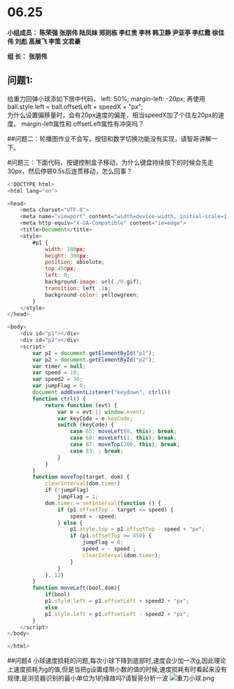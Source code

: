 # **06.25**

**小组成员： 陈荣强 张朋伟 陆凤妹  郑则栋 李红贵 李林 韩卫静 尹亚亭 李红霞  徐佳伟  刘彪  高展飞 李策  文君豪**

**组       长： 张朋伟**


## 问题1:
给重力回弹小球添如下居中代码，
left: 50%;
margin-left: -20px; 
再使用 ball.style.left = ball.offsetLeft + speedX + "px";  
为什么设置偏移量时，会有20px速度的偏差，相当speedX加了个往左20px的速度。
margin-left属性和 offsetLeft属性有冲突吗？


##问题二：轮播图作业不会写，按钮和数字切换功能没有实现，请智哥讲解一下。


#问题三：下面代码，按键控制盒子移动，为什么键盘持续按下的时候会先走30px，然后停顿0.5s后连贯移动，怎么回事？
```javascript
<!DOCTYPE html>
<html lang="en">

<head>
    <meta charset="UTF-8">
    <meta name="viewport" content="width=device-width, initial-scale=1.0">
    <meta http-equiv="X-UA-Compatible" content="ie=edge">
    <title>Document</title>
    <style>
        #p1 {
            width: 100px;
            height: 300px;
            position: absolute;
            top:450px;
            left: 0;
            background-image: url(./0.gif);
            transition: left .1s;
            background-color: yellowgreen;
        }
    </style>
</head>

<body>
    <div id="p1"></div>
    <div id="p2"></div>
    <script>
        var p1 = document.getElementById("p1");
        var p2 = document.getElementById("p2");
        var timer = null;
        var speed = 10;
        var speed2 = 30;
        var jumpFlag = 0;
        document.addEventListener("keydown", ctrl())
        function ctrl() {
            return function (evt) {
                var e = evt || window.event;
                var keyCode = e.keyCode;
                switch (keyCode) {
                    case 65: moveLeft(0, this); break;
                    case 68: moveLeft(1, this); break;
                    case 87: moveTop(200, this); break;
                    case 83: ; break;
                }
            }
        }
        function moveTop(target, dom) {
            clearInterval(dom.timer)
            if (!jumpFlag)
                jumpFlag = 1;
            dom.timer = setInterval(function () {
                if (p1.offsetTop - target <= speed) {
                    speed = -speed;
                } else {
                    p1.style.top = p1.offsetTop - speed + "px";
                    if (p1.offsetTop >= 450) {
                        jumpFlag = 0;
                        speed = - speed ;
                        clearInterval(dom.timer);
                    }
                }
            }, 12)
        }
        function moveLeft(bool,dom){
            if(bool)
            p1.style.left = p1.offsetLeft + speed2 + "px";
            else
            p1.style.left = p1.offsetLeft - speed2 + "px";
        }
    </script>
</body>

</html>


```

##问题4 小球速度损耗的问题,每次小球下降到底部时,速度会少加一次g,因此理论上速度损耗为g的值,但是当把g设置成带小数的值的时候,速度损耗有时看起来没有规律,是浏览器识别的最小单位为1的缘故吗?请智哥分析一波
![重力小球.png](https://upload-images.jianshu.io/upload_images/18487325-a378dede0f4f21f4.png?imageMogr2/auto-orient/strip%7CimageView2/2/w/1240)